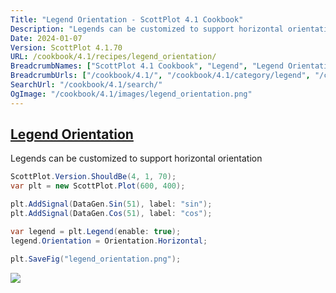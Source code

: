 ```yaml
---
Title: "Legend Orientation - ScottPlot 4.1 Cookbook"
Description: "Legends can be customized to support horizontal orientation"
Date: 2024-01-07
Version: ScottPlot 4.1.70
URL: /cookbook/4.1/recipes/legend_orientation/
BreadcrumbNames: ["ScottPlot 4.1 Cookbook", "Legend", "Legend Orientation"]
BreadcrumbUrls: ["/cookbook/4.1/", "/cookbook/4.1/category/legend", "/cookbook/4.1/recipes/legend_orientation/"]
SearchUrl: "/cookbook/4.1/search/"
OgImage: "/cookbook/4.1/images/legend_orientation.png"
---
```


<h2><a id='legend-orientation' href='/cookbook/4.1/recipes/legend_orientation/'>Legend Orientation</a></h2>

Legends can be customized to support horizontal orientation

```cs
ScottPlot.Version.ShouldBe(4, 1, 70);
var plt = new ScottPlot.Plot(600, 400);

plt.AddSignal(DataGen.Sin(51), label: "sin");
plt.AddSignal(DataGen.Cos(51), label: "cos");

var legend = plt.Legend(enable: true);
legend.Orientation = Orientation.Horizontal;

plt.SaveFig("legend_orientation.png");
```

<img src='../../images/legend_orientation.png' class='d-block mx-auto my-5' />


